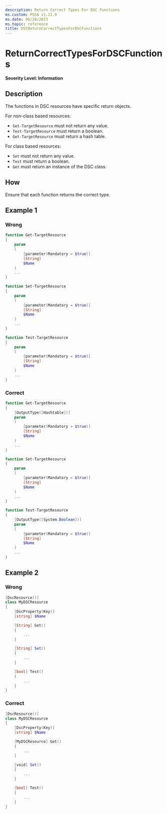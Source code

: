 ```yaml
---
description: Return Correct Types For DSC Functions
ms.custom: PSSA v1.21.0
ms.date: 06/28/2023
ms.topic: reference
title: DSCReturnCorrectTypesForDSCFunctions
---
```

# ReturnCorrectTypesForDSCFunctions

**Severity Level: Information**

## Description

The functions in DSC resources have specific return objects.

For non-class based resources:

- `Set-TargetResource` must not return any value.
- `Test-TargetResource` must return a boolean.
- `Get-TargetResource` must return a hash table.

For class based resources:

- `Set` must not return any value.
- `Test` must return a boolean.
- `Get` must return an instance of the DSC class.

## How

Ensure that each function returns the correct type.

## Example 1

### Wrong

```powershell
function Get-TargetResource
{
    param
    (
        [parameter(Mandatory = $true)]
        [String]
        $Name
    )
    ...
}

function Set-TargetResource
{
    param
    (
        [parameter(Mandatory = $true)]
        [String]
        $Name
    )
    ...
}

function Test-TargetResource
{
    param
    (
        [parameter(Mandatory = $true)]
        [String]
        $Name
    )
    ...
}
```

### Correct

```powershell
function Get-TargetResource
{
    [OutputType([Hashtable])]
    param
    (
        [parameter(Mandatory = $true)]
        [String]
        $Name
    )
    ...
}

function Set-TargetResource
{
    param
    (
        [parameter(Mandatory = $true)]
        [String]
        $Name
    )
    ...
}

function Test-TargetResource
{
    [OutputType([System.Boolean])]
    param
    (
        [parameter(Mandatory = $true)]
        [String]
        $Name
    )
    ...
}
```

## Example 2

### Wrong

```powershell
[DscResource()]
class MyDSCResource
{
    [DscProperty(Key)]
    [string] $Name

    [String] Get()
    {
        ...
    }

    [String] Set()
    {
        ...
    }

    [bool] Test()
    {
        ...
    }
}
```

### Correct

```powershell
[DscResource()]
class MyDSCResource
{
    [DscProperty(Key)]
    [string] $Name

    [MyDSCResource] Get()
    {
        ...
    }

    [void] Set()
    {
        ...
    }

    [bool] Test()
    {
        ...
    }
}
```
